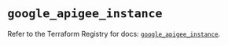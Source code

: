 # `google_apigee_instance`

Refer to the Terraform Registry for docs: [`google_apigee_instance`](https://registry.terraform.io/providers/hashicorp/google/6.2.0/docs/resources/apigee_instance).
